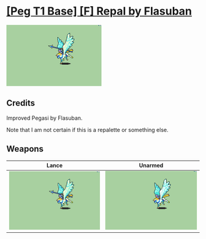 # [\[Peg T1 Base\] \[F\] Repal by Flasuban](./)

<img src="./2.%20Lance/Lance_000.png" alt="[Peg T1 Base] [F] Repal by Flasuban standing" />

## Credits

Improved Pegasi by Flasuban.

Note that I am not certain if this is a repalette or something else.

## Weapons


|Lance |Unarmed |
|  :---: | :---: |
| <img alt="Lance animation" src="./2.%20Lance/Lance.gif" /> | <img alt="Unarmed animation" src="./8.%20Unarmed/Unarmed.gif" /> |

